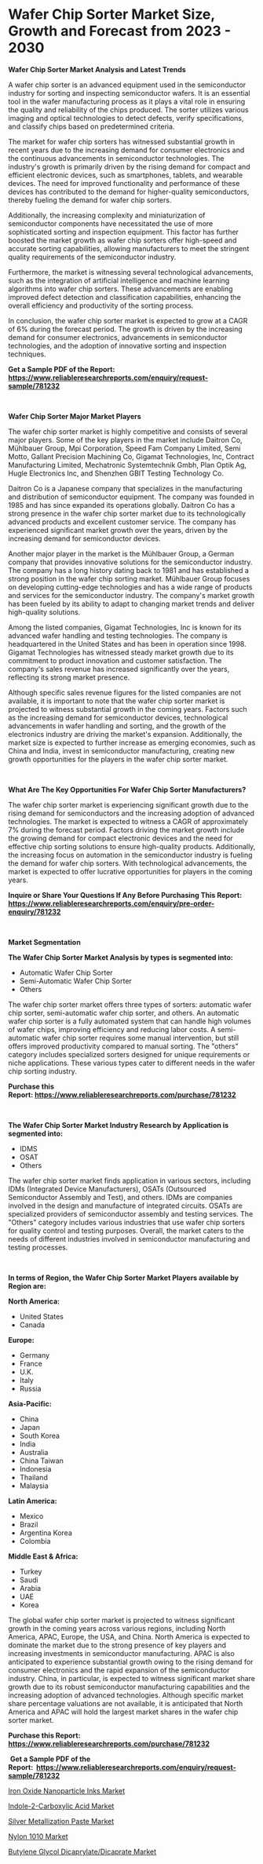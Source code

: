 <p><h1>Wafer Chip Sorter Market Size, Growth and Forecast from 2023 - 2030</h1></p><p><strong>Wafer Chip Sorter Market Analysis and Latest Trends</strong></p>
<p><p>A wafer chip sorter is an advanced equipment used in the semiconductor industry for sorting and inspecting semiconductor wafers. It is an essential tool in the wafer manufacturing process as it plays a vital role in ensuring the quality and reliability of the chips produced. The sorter utilizes various imaging and optical technologies to detect defects, verify specifications, and classify chips based on predetermined criteria.</p><p>The market for wafer chip sorters has witnessed substantial growth in recent years due to the increasing demand for consumer electronics and the continuous advancements in semiconductor technologies. The industry's growth is primarily driven by the rising demand for compact and efficient electronic devices, such as smartphones, tablets, and wearable devices. The need for improved functionality and performance of these devices has contributed to the demand for higher-quality semiconductors, thereby fueling the demand for wafer chip sorters.</p><p>Additionally, the increasing complexity and miniaturization of semiconductor components have necessitated the use of more sophisticated sorting and inspection equipment. This factor has further boosted the market growth as wafer chip sorters offer high-speed and accurate sorting capabilities, allowing manufacturers to meet the stringent quality requirements of the semiconductor industry.</p><p>Furthermore, the market is witnessing several technological advancements, such as the integration of artificial intelligence and machine learning algorithms into wafer chip sorters. These advancements are enabling improved defect detection and classification capabilities, enhancing the overall efficiency and productivity of the sorting process.</p><p>In conclusion, the wafer chip sorter market is expected to grow at a CAGR of 6% during the forecast period. The growth is driven by the increasing demand for consumer electronics, advancements in semiconductor technologies, and the adoption of innovative sorting and inspection techniques.</p></p>
<p><strong>Get a Sample PDF of the Report:&nbsp; <a href="https://www.reliableresearchreports.com/enquiry/request-sample/781232">https://www.reliableresearchreports.com/enquiry/request-sample/781232</a></strong></p>
<p>&nbsp;</p>
<p><strong>Wafer Chip Sorter Major Market Players</strong></p>
<p><p>The wafer chip sorter market is highly competitive and consists of several major players. Some of the key players in the market include Daitron Co, Mühlbauer Group, Mpi Corporation, Speed Fam Company Limited, Semi Motto, Gallant Precision Machining Co, Gigamat Technologies, Inc, Contract Manufacturing Limited, Mechatronic Systemtechnik Gmbh, Plan Optik Ag, Hugle Electronics Inc, and Shenzhen GBIT Testing Technology Co.</p><p>Daitron Co is a Japanese company that specializes in the manufacturing and distribution of semiconductor equipment. The company was founded in 1985 and has since expanded its operations globally. Daitron Co has a strong presence in the wafer chip sorter market due to its technologically advanced products and excellent customer service. The company has experienced significant market growth over the years, driven by the increasing demand for semiconductor devices.</p><p>Another major player in the market is the Mühlbauer Group, a German company that provides innovative solutions for the semiconductor industry. The company has a long history dating back to 1981 and has established a strong position in the wafer chip sorting market. Mühlbauer Group focuses on developing cutting-edge technologies and has a wide range of products and services for the semiconductor industry. The company's market growth has been fueled by its ability to adapt to changing market trends and deliver high-quality solutions.</p><p>Among the listed companies, Gigamat Technologies, Inc is known for its advanced wafer handling and testing technologies. The company is headquartered in the United States and has been in operation since 1998. Gigamat Technologies has witnessed steady market growth due to its commitment to product innovation and customer satisfaction. The company's sales revenue has increased significantly over the years, reflecting its strong market presence.</p><p>Although specific sales revenue figures for the listed companies are not available, it is important to note that the wafer chip sorter market is projected to witness substantial growth in the coming years. Factors such as the increasing demand for semiconductor devices, technological advancements in wafer handling and sorting, and the growth of the electronics industry are driving the market's expansion. Additionally, the market size is expected to further increase as emerging economies, such as China and India, invest in semiconductor manufacturing, creating new growth opportunities for the players in the wafer chip sorter market.</p></p>
<p>&nbsp;</p>
<p><strong>What Are The Key Opportunities For Wafer Chip Sorter Manufacturers?</strong></p>
<p><p>The wafer chip sorter market is experiencing significant growth due to the rising demand for semiconductors and the increasing adoption of advanced technologies. The market is expected to witness a CAGR of approximately 7% during the forecast period. Factors driving the market growth include the growing demand for compact electronic devices and the need for effective chip sorting solutions to ensure high-quality products. Additionally, the increasing focus on automation in the semiconductor industry is fueling the demand for wafer chip sorters. With technological advancements, the market is expected to offer lucrative opportunities for players in the coming years.</p></p>
<p><strong>Inquire or Share Your Questions If Any Before Purchasing This Report: <a href="https://www.reliableresearchreports.com/enquiry/pre-order-enquiry/781232">https://www.reliableresearchreports.com/enquiry/pre-order-enquiry/781232</a></strong></p>
<p>&nbsp;</p>
<p><strong>Market Segmentation</strong></p>
<p><strong>The Wafer Chip Sorter Market Analysis by types is segmented into:</strong></p>
<p><ul><li>Automatic Wafer Chip Sorter</li><li>Semi-Automatic Wafer Chip Sorter</li><li>Others</li></ul></p>
<p><p>The wafer chip sorter market offers three types of sorters: automatic wafer chip sorter, semi-automatic wafer chip sorter, and others. An automatic wafer chip sorter is a fully automated system that can handle high volumes of wafer chips, improving efficiency and reducing labor costs. A semi-automatic wafer chip sorter requires some manual intervention, but still offers improved productivity compared to manual sorting. The "others" category includes specialized sorters designed for unique requirements or niche applications. These various types cater to different needs in the wafer chip sorting industry.</p></p>
<p><strong>Purchase this Report:&nbsp;<a href="https://www.reliableresearchreports.com/purchase/781232">https://www.reliableresearchreports.com/purchase/781232</a></strong></p>
<p>&nbsp;</p>
<p><strong>The Wafer Chip Sorter Market Industry Research by Application is segmented into:</strong></p>
<p><ul><li>IDMS</li><li>OSAT</li><li>Others</li></ul></p>
<p><p>The wafer chip sorter market finds application in various sectors, including IDMs (Integrated Device Manufacturers), OSATs (Outsourced Semiconductor Assembly and Test), and others. IDMs are companies involved in the design and manufacture of integrated circuits. OSATs are specialized providers of semiconductor assembly and testing services. The "Others" category includes various industries that use wafer chip sorters for quality control and testing purposes. Overall, the market caters to the needs of different industries involved in semiconductor manufacturing and testing processes.</p></p>
<p>&nbsp;</p>
<p><strong>In terms of Region, the Wafer Chip Sorter Market Players available by Region are:</strong></p>
<p>
    <p> <strong> North America: </strong>
        <ul>
            <li>United States</li>
            <li>Canada</li>
        </ul>
        </p> 
    <p> <strong> Europe: </strong>
        <ul>
            <li>Germany</li>
            <li>France</li>
            <li>U.K.</li>
            <li>Italy</li>
            <li>Russia</li>
        </ul>
        </p> 
    <p> <strong> Asia-Pacific: </strong>
        <ul>
            <li>China</li>
            <li>Japan</li>
            <li>South Korea</li>
            <li>India</li>
            <li>Australia</li>
            <li>China Taiwan</li>
            <li>Indonesia</li>
            <li>Thailand</li>
            <li>Malaysia</li>
        </ul>
        </p> 
    <p> <strong> Latin America: </strong>
        <ul>
            <li>Mexico</li>
            <li>Brazil</li>
            <li>Argentina Korea</li>
            <li>Colombia</li>
        </ul>
        </p> 
    <p> <strong> Middle East & Africa: </strong>
        <ul>
            <li>Turkey</li>
            <li>Saudi</li>
            <li>Arabia</li>
            <li>UAE</li>
            <li>Korea</li>
        </ul>
    </p>
    </p>
<p><p>The global wafer chip sorter market is projected to witness significant growth in the coming years across various regions, including North America, APAC, Europe, the USA, and China. North America is expected to dominate the market due to the strong presence of key players and increasing investments in semiconductor manufacturing. APAC is also anticipated to experience substantial growth owing to the rising demand for consumer electronics and the rapid expansion of the semiconductor industry. China, in particular, is expected to witness significant market share growth due to its robust semiconductor manufacturing capabilities and the increasing adoption of advanced technologies. Although specific market share percentage valuations are not available, it is anticipated that North America and APAC will hold the largest market shares in the wafer chip sorter market.</p></p>
<p><strong>Purchase this Report: <a href="https://www.reliableresearchreports.com/purchase/781232">https://www.reliableresearchreports.com/purchase/781232</a></strong></p>
<p>&nbsp;<strong>Get a Sample PDF of the Report:&nbsp;&nbsp;<a href="https://www.reliableresearchreports.com/enquiry/request-sample/781232">https://www.reliableresearchreports.com/enquiry/request-sample/781232</a></strong></p>
<p><strong></strong></p>
<p><p><a href="https://www.linkedin.com/pulse/iron-oxide-nanoparticle-inks-market-research-report-unlocks/">Iron Oxide Nanoparticle Inks Market</a></p><p><a href="https://medium.com/@amandagarza17/indole-2-carboxylic-acid-market-analysis-its-cagr-market-segmentation-and-global-industry-3a37ca609940">Indole-2-Carboxylic Acid Market</a></p><p><a href="https://www.linkedin.com/pulse/silver-metallization-paste-market-share-amp/">Silver Metallization Paste Market</a></p><p><a href="https://www.linkedin.com/pulse/nylon-1010-market-size-share-global-analysis-report/">Nylon 1010 Market</a></p><p><a href="https://medium.com/@vincentalvarez1980/butylene-glycol-dicaprylate-dicaprate-market-research-report-its-history-and-forecast-2023-to-2030-a5ad6d4a6f5b">Butylene Glycol Dicaprylate/Dicaprate Market</a></p></p>